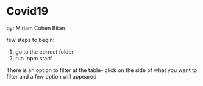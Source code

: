 # Covid19

by: Miriam Cohen Bitan

few steps to begin:
1. go to the correct folder
2. run 'npm start' 

There is an option to filter at the table- 
click on the side of what you want to filter 
and a few option will appeared